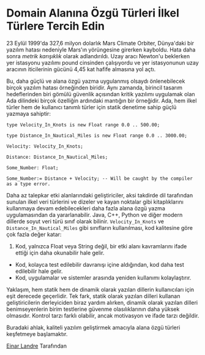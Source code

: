 # Domain Alanına Özgü Türleri İlkel Türlere Tercih Edin

23 Eylül 1999'da 327,6 milyon dolarlık Mars Climate Orbiter, Dünya'daki bir yazılım hatası nedeniyle Mars'ın yörüngesine girerken kayboldu. Hata daha sonra *metrik karışıklık* olarak adlandırıldı. Uzay aracı Newton'u beklerken yer istasyonu yazılımı pound cinsinden çalışıyordu ve yer istasyonunun uzay aracının iticilerinin gücünü 4,45 kat hafife almasına yol açtı.

Bu, daha güçlü ve alana özgü yazma uygulanmış olsaydı önlenebilecek birçok yazılım hatası örneğinden biridir. Aynı zamanda, birincil tasarım hedeflerinden biri gömülü güvenlik açısından kritik yazılımı uygulamak olan Ada dilindeki birçok özelliğin ardındaki mantığın bir örneğidir. Ada, hem ilkel türler hem de kullanıcı tanımlı türler için statik denetime sahip güçlü yazmaya sahiptir:

```
type Velocity_In_Knots is new Float range 0.0 .. 500.00;

type Distance_In_Nautical_Miles is new Float range 0.0 .. 3000.00;

Velocity: Velocity_In_Knots;

Distance: Distance_In_Nautical_Miles;

Some_Number: Float;

Some_Number:= Distance + Velocity; -- Will be caught by the compiler as a type error.
```

Daha az talepkar etki alanlarındaki geliştiriciler, aksi takdirde dil tarafından sunulan ilkel veri türlerini ve dizeler ve kayan noktalar gibi kitaplıklarını kullanmaya devam edebilecekleri daha fazla alana özgü yazma uygulamasından da yararlanabilir. Java, C++, Python ve diğer modern dillerde soyut veri türü sınıf olarak bilinir. `Velocity_In_Knots` ve `Distance_In_Nautical_Miles` gibi sınıfların kullanılması, kod kalitesine göre çok fazla değer katar:

1. Kod, yalnızca Float veya String değil, bir etki alanı kavramlarını ifade ettiği için daha okunabilir hale gelir.
- Kod, kolayca test edilebilir davranışı içine aldığından, kod daha test edilebilir hale gelir.
- Kod, uygulamalar ve sistemler arasında yeniden kullanımı kolaylaştırır.

Yaklaşım, hem statik hem de dinamik olarak yazılan dillerin kullanıcıları için eşit derecede geçerlidir. Tek fark, statik olarak yazılan dilleri kullanan geliştiricilerin derleyiciden biraz yardım alırken, dinamik olarak yazılan dilleri benimseyenlerin birim testlerine güvenme olasılıklarının daha yüksek olmasıdır. Kontrol tarzı farklı olabilir, ancak motivasyon ve ifade tarzı değildir.

Buradaki ahlak, kaliteli yazılım geliştirmek amacıyla alana özgü türleri keşfetmeye başlamaktır.

[Einar Landre](http://programmer.97things.oreilly.com/wiki/index.php/Einar_Landre) Tarafından
